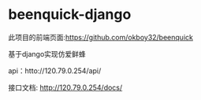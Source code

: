 # beenquick-django

此项目的前端页面:https://github.com/okboy32/beenquick

基于django实现仿爱鲜蜂

api：htto://120.79.0.254/api/

接口文档: http://120.79.0.254/docs/

